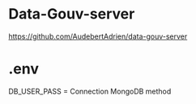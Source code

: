 # Data-Gouv-server

https://github.com/AudebertAdrien/data-gouv-server

# .env

DB_USER_PASS = Connection MongoDB method
